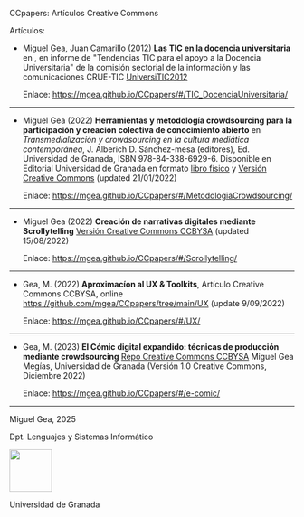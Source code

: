 CCpapers: Artículos Creative Commons 


Artículos:

* Miguel Gea, Juan Camarillo (2012) **Las TIC en la docencia universitaria** en , en informe de "Tendencias TIC para el apoyo a la Docencia Universitaria" de la comisión sectorial de la información y las comunicaciones CRUE-TIC [UniversiTIC2012](./TIC_DocenciaUniversitaria/readme.md)

    Enlace:   https://mgea.github.io/CCpapers/#/TIC_DocenciaUniversitaria/

----

 
* Miguel Gea (2022) **Herramientas y metodología crowdsourcing para la participación y creación colectiva de conocimiento abierto** en *Transmedialización y crowdsourcing en la cultura mediática contemporánea*, J. Alberich D.  Sánchez-mesa (editores),  Ed. Universidad de Granada, ISBN 978-84-338-6929-6. 
 Disponible en Editorial Universidad de Granada en formato [libro físico](https://editorial.ugr.es/libro/transmedializacion-y-crowdsourcing-en-la-cultura-mediatica-contemporanea_138830/) y [Versión Creative Commons](https://github.com/mgea/CCpapers/blob/main/MetodologiaCrowdsourcing/readme.md) (updated 21/01/2022)

    Enlace:   https://mgea.github.io/CCpapers/#/MetodologiaCrowdsourcing/

-----
 
 
* Miguel Gea (2022) **Creación de narrativas digitales mediante Scrollytelling** [Versión Creative Commons CCBYSA](https://github.com/mgea/CCpapers/blob/main/Scrollytelling/readme.md) (updated 15/08/2022)

    Enlace: https://mgea.github.io/CCpapers/#/Scrollytelling/


----
 
* Gea, M. (2022) **Aproximacíon al UX & Toolkits**, Artículo Creative Commons CCBYSA, online https://github.com/mgea/CCpapers/tree/main/UX (update 9/09/2022)

    Enlace: https://mgea.github.io/CCpapers/#/UX/



-----


* Gea, M. (2023) **El Cómic digital expandido: técnicas de producción mediante crowdsourcing** [Repo Creative Commons CCBYSA](https://github.com/mgea/CCpapers/tree/main/e-comic) 
Miguel Gea Megías, Universidad de Granada (Versión 1.0 Creative Commons, Diciembre 2022)

    Enlace: https://mgea.github.io/CCpapers/#/e-comic/

----




Miguel Gea, 2025

Dpt. Lenguajes y Sistemas Informático 

<img src="https://mirrors.creativecommons.org/presskit/buttons/88x31/png/by-nc-sa.png"  width="75" > 

Universidad de Granada


 



